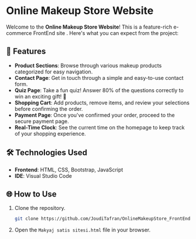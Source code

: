 # Online Makeup Store Website

Welcome to the **Online Makeup Store Website**! This is a feature-rich e-commerce FrontEnd site . Here's what you can expect from the project:

## 🚀 Features

- **Product Sections**: Browse through various makeup products categorized for easy navigation.
- **Contact Page**: Get in touch through a simple and easy-to-use contact form.
- **Quiz Page**: Take a fun quiz! Answer 80% of the questions correctly to win an exciting gift! 🎁
- **Shopping Cart**: Add products, remove items, and review your selections before confirming the order.
- **Payment Page**: Once you've confirmed your order, proceed to the secure payment page.
- **Real-Time Clock**: See the current time on the homepage to keep track of your shopping experience.

## 🛠️ Technologies Used

- **Frontend**: HTML, CSS, Bootstrap, JavaScript
- **IDE**: Visual Studio Code

## 🌐 How to Use

1. Clone the repository.
   ```bash
   git clone https://github.com/JoudiTafran/OnlineMakeupStore_FrontEnd.git
2. Open the `Makyaj satis sitesi.html` file in your browser.


